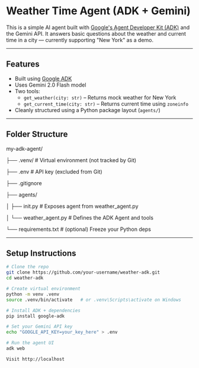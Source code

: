# Weather Time Agent (ADK + Gemini)

This is a simple AI agent built with [Google's Agent Developer Kit (ADK)](https://google.github.io/adk-docs/) and the Gemini API. It answers basic questions about the weather and current time in a city — currently supporting "New York" as a demo.

---

## Features

- Built using [Google ADK](https://github.com/google/adk)
- Uses Gemini 2.0 Flash model
- Two tools:
  - `get_weather(city: str)` – Returns mock weather for New York
  - `get_current_time(city: str)` – Returns current time using `zoneinfo`
- Cleanly structured using a Python package layout (`agents/`)

---

##  Folder Structure

my-adk-agent/

├── .venv/ # Virtual environment (not tracked by Git)

├── .env # API key (excluded from Git)

├── .gitignore

├── agents/

│ ├── init.py # Exposes agent from weather_agent.py

│ └── weather_agent.py # Defines the ADK Agent and tools

└── requirements.txt # (optional) Freeze your Python deps


---

##  Setup Instructions

```bash
# Clone the repo
git clone https://github.com/your-username/weather-adk.git
cd weather-adk

# Create virtual environment
python -m venv .venv
source .venv/bin/activate   # or .venv\Scripts\activate on Windows

# Install ADK + dependencies
pip install google-adk

# Set your Gemini API key
echo "GOOGLE_API_KEY=your_key_here" > .env

# Run the agent UI
adk web

Visit http://localhost

